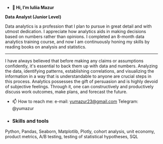 - **👋 Hi, I’m Iuliia Mazur**

**Data Analyst (Junior Level)**

Data analytics is a profession that I plan to pursue in great detail and with utmost dedication. I appreciate how analytics aids in making decisions based on numbers rather than opinions. I completed an 8-month data analytics training course, and now I am continuously honing my skills by reading books on analysis and statistics. 
___________________________________________________
I have always believed that before making any claims or assumptions confidently, it's essential to back them up with data and numbers. Analyzing the data, identifying patterns, establishing correlations, and visualizing the information in a way that is understandable to anyone are crucial steps in this process.
Analytics possesses the gift of persuasion and is highly devoid of subjective feelings. Through it, one can constructively and productively discuss work outcomes, make plans, and forecast the future.

- 📫 How to reach me:
  e-mail: yumazur23@gmail.com Telegram: @yumazur

- ### Skills and tools
Python, Pandas, Seaborn, Matplotlib, Plotly, cohort analysis, unit economy, product metrics, A/B testing, testing of statistical hypotheses, SQL
<!---
yumazur/yumazur is a ✨ special ✨ repository because its `README.md` (this file) appears on your GitHub profile.
You can click the Preview link to take a look at your changes.
--->

